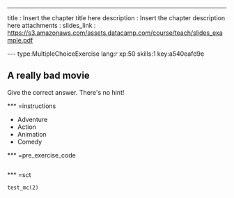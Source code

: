 ---
title       : Insert the chapter title here
description : Insert the chapter description here
attachments :
  slides_link : https://s3.amazonaws.com/assets.datacamp.com/course/teach/slides_example.pdf

--- type:MultipleChoiceExercise lang:r xp:50 skills:1 key:a540eafd9e
## A really bad movie

Give the correct answer. There's no hint!

*** =instructions
- Adventure
- Action
- Animation
- Comedy

*** =pre_exercise_code
```{r}

```

*** =sct
```{r}
test_mc(2)
```

